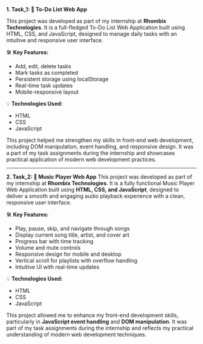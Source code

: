 **1. Task_1: 🚀 To-Do List Web App**
   
This project was developed as part of my internship at **Rhombix Technologies**. It is a full-fledged To-Do List Web Application built using HTML, CSS, and JavaScript, designed to manage daily tasks with an intuitive and responsive user interface.

🛠️ **Key Features:**
- Add, edit, delete tasks
- Mark tasks as completed
- Persistent storage using localStorage
- Real-time task updates
- Mobile-responsive layout

💡 **Technologies Used:**
- HTML
- CSS
- JavaScript

This project helped me strengthen my skills in front-end web development, including DOM manipulation, event handling, and responsive design. It was a part of my task assignments during the internship and showcases practical application of modern web development practices.


-------------------------------------------------------------------------------------------------------------------------------------------------------------------------------------------


**2. Task_2:  🎵 Music Player Web App**
This project was developed as part of my internship at **Rhombix Technologies**. It is a fully functional Music Player Web Application built using **HTML, CSS, and JavaScript**, designed to deliver a smooth and engaging audio playback experience with a clean, responsive user interface.

🛠️ **Key Features:**
- Play, pause, skip, and navigate through songs
- Display current song title, artist, and cover art
- Progress bar with time tracking
- Volume and mute controls
- Responsive design for mobile and desktop
- Vertical scroll for playlists with overflow handling
- Intuitive UI with real-time updates

💡 **Technologies Used:**
- HTML
- CSS
- JavaScript

This project allowed me to enhance my front-end development skills, particularly in **JavaScript event handling** and **DOM manipulation**. It was part of my task assignments during the internship and reflects my practical understanding of modern web development techniques.


